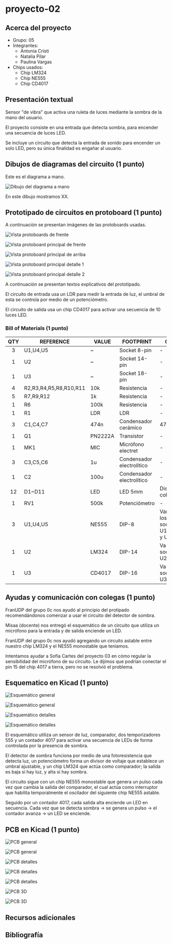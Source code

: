 # proyecto-02

## Acerca del proyecto

- Grupo: 05
- Integrantes:
  - Antonia Cristi
  - Natalia Pilar
  - Paulina Vargas
- Chips usados:
  - Chip LM324
  - Chip NE555
  - Chip CD4017

## Presentación textual

Sensor "de vibra" que activa una ruleta de luces mediante la sombra de la mano del usuario.

El proyecto consiste en una entrada que detecta sombra, para encender una secuencia de luces LED.

Se incluye un circuito que detecta la entrada de sonido para encender un solo LED, pero su única finalidad es engañar al usuario.

## Dibujos de diagramas del circuito (1 punto)

Este es el diagrama a mano.

![Dibujo del diagrama a mano](./imagenes/diagrama-mano.jpg)

En este dibujo mostramos XX.

## Prototipado de circuitos en protoboard (1 punto)

A continuación se presentan imágenes de las protoboards usadas.

![Vista protoboards de frente](./imagenes/tme-grupo05-registro01.jpg)

![Vista protoboard principal de frente](./imagenes/tme-grupo05-registro02.jpg)

![Vista protoboard principal de arriba](./imagenes/tme-grupo05-registro03.jpg)

![Vista protoboard principal detalle 1](./imagenes/tme-grupo05-registro04.jpg)

![Vista protoboard principal detalle 2](./imagenes/tme-grupo05-registro06.jpg)

A continuación se presentan textos explicativos del prototipado.

El circuito de entrada usa un LDR para medir la entrada de luz, el umbral de esta se controla por medio de un potenciómetro.

El circuito de salida usa un chip CD4017 para activar una secuencia de 10 luces LED.

### Bill of Materials (1 punto)

|QTY|REFERENCE|VALUE|FOOTPRINT|OBS
|:-:|-|-|-|-
|3|U1,U4,U5|~|Socket 8-pin|-
|1|U2|~|Socket 14-pin|-
|1|U3|~|Socket 18-pin|-
|4|R2,R3,R4,R5,R8,R10,R11|10k|Resistencia|-
|5|R7,R9,R12|1k|Resistencia|-
|1|R6|100k|Resistencia|-
|1|R1|LDR|LDR|-
|3|C1,C4,C7|474n|Condensador cerámico|474
|1|Q1|PN2222A|Transistor|-
|1|MK1|MIC|Micrófono electret|-
|3|C3,C5,C6|1u|Condensador electrolítico|-
|1|C2|100u|Condensador electrolítico|-
|12|D1~D11|LED|LED 5mm|Distintos colores
|1|RV1|500k|Potenciómetro|-
|3|U1,U4,U5|NE555|DIP-8|Van en los socket U1, U4, y U5
|1|U2|LM324|DIP-14|Va en el socket U2
|1|U3|CD4017|DIP-16|Va en el socket U3

## Ayudas y comunicación con colegas (1 punto)

FranUDP del grupo 0c nos ayudó al principio del protipado recomendándonos comenzar a usar el circuito del detector de sombra.

Misaa (docente) nos entregó el esquemático de un circuito que utiliza un micrófono para la entrada y de salida enciende un LED.

FranUDP del grupo 0c nos ayudó agregando un circuito astable entre nuestro chip LM324 y el NE555 monostable que teníamos.

Intentamos ayudar a Sofía Cartes del proyecto 03 en cómo regular la sensibilidad del micrófono de su circuito. Le dijimos que podrían conectar el pin 15 del chip 4017 a tierra, pero no se resolvió el problema.

## Esquematico en Kicad (1 punto)

![Esquemático general](./imagenes/esquematico_general01.png)

![Esquemático general](./imagenes/esquematico_general02.png)

![Esquemático detalles](./imagenes/esquematico_detalle01.png)

![Esquemático detalles](./imagenes/esquematico_detalle02.png)

El esquemático utiliza un sensor de luz, comparador, dos temporizadores 555 y un contador 4017 para activar una secuencia de LEDs de forma controlada por la presencia de sombra.

El detector de sombra funciona por medio de una fotoresistencia que detecta luz, un potenciómetro forma un divisor de voltaje que establece un umbral ajustable, y un chip LM324 que actúa como comparador; la salida es baja si hay luz, y alta si hay sombra.

El circuito sigue con un chip NE555 monostable que genera un pulso cada vez que cambia la salida del comparador, el cual actúa como interruptor que habilita temporalmente el oscilador del siguiente chip NE555 astable.

Seguido por un contador 4017, cada salida alta enciende un LED en secuencia. Cada vez que se detecta sombra &rarr; se genera un pulso &rarr; el contador avanza &rarr; un LED se enciende.

## PCB en Kicad (1 punto)

![PCB general](./imagenes/pcb_general_bw.png)

![PCB general](./imagenes/pcb_general.png)

![PCB detalles](./imagenes/pcb_detalle01.png)

![PCB detalles](./imagenes/pcb_detalle02.png)

![PCB detalles](./imagenes/pcb_detalle03.png)

![PCB 3D](./imagenes/pcb_3d.png)

![PCB 3D](./imagenes/pcb_3d_perspectiva.png)

## Recursos adicionales

## Bibliografía

